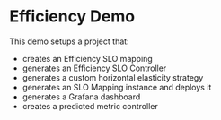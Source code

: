 # Efficiency Demo

This demo setups a project that:
* creates an Efficiency SLO mapping
* generates an Efficiency SLO Controller
* generates a custom horizontal elasticity strategy
* generates an SLO Mapping instance and deploys it
* generates a Grafana dashboard
* creates a predicted metric controller

